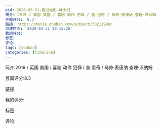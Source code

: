 ```yaml
---
pid: 2020-03-31-看过电影-绅士们
简介: 2019 / 英国 美国 / 喜剧 动作 犯罪 / 盖·里奇 / 马修·麦康纳 查理·汉纳姆
豆瓣评分: '8.3'
链接: https://movie.douban.com/subject/30211998/
创建时间: '2020-03-31 19:15:26'
我的评分:
标签:
评论:
tags: [douban]
categories: [timeline]
---
```

简介:2019 / 英国 美国 / 喜剧 动作 犯罪 / 盖·里奇 / 马修·麦康纳 查理·汉纳姆

豆瓣评分:8.3

[链接](https://movie.douban.com/subject/30211998/)

我的评分:

标签:

评论:

